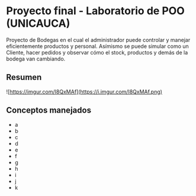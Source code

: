 # Proyecto final - Laboratorio de POO (UNICAUCA)
Proyecto de Bodegas en el cual el administrador puede controlar y manejar eficientemente productos y personal. 
Asímismo se puede simular como un Cliente, hacer pedidos y observar cómo el stock, productos y demás de la bodega van cambiando.
## Resumen
![https://imgur.com/I8QxMAf](https://i.imgur.com/I8QxMAf.png)
## Conceptos manejados
- a
- b
- c
- d
- e
- f
- g
- h
- i
- j
- k
